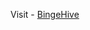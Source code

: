 Visit - [BingeHive](https://v0-new-project-aw9qofp1n7d-7rw0act8e-tusharthakur04s-projects.vercel.app)
